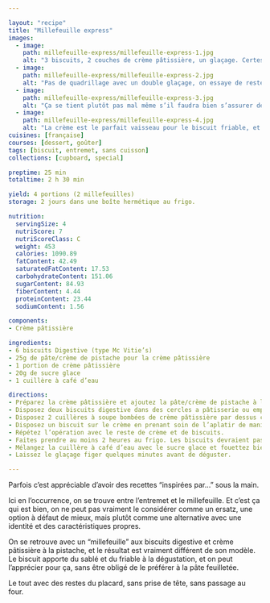 ```yaml
---

layout: "recipe"
title: "Millefeuille express"
images:
  - image:
    path: millefeuille-express/millefeuille-express-1.jpg
    alt: "3 biscuits, 2 couches de crème pâtissière, un glaçage. Certes, on a pas la pâte feuilletée mais on y gagne un biscuit bien friable qui donne un résultat un peu différent, plus sablé."
  - image:
    path: millefeuille-express/millefeuille-express-2.jpg
    alt: "Pas de quadrillage avec un double glaçage, on essaye de rester au plus simple et rapide. Rien ne vous empêche néanmoins de tester d’autres options."
  - image:
    path: millefeuille-express/millefeuille-express-3.jpg
    alt: "Ça se tient plutôt pas mal même s’il faudra bien s’assurer de faire épaissir la crème. Après, comme d’habitude, on en met partout."
  - image:
    path: millefeuille-express/millefeuille-express-4.jpg
    alt: "La crème est le parfait vaisseau pour le biscuit friable, et vice-versa. Ça passe tout en douceur, ce n‘est pas trop craquant, c’est à mi-chemin entre le millefeuille et l’entremet composé de shortcake."
cuisines: [française]
courses: [dessert, goûter]
tags: [biscuit, entremet, sans cuisson]
collections: [cupboard, special]

preptime: 25 min
totaltime: 2 h 30 min

yield: 4 portions (2 millefeuilles)
storage: 2 jours dans une boîte hermétique au frigo.

nutrition:
  servingSize: 4
  nutriScore: 7
  nutriScoreClass: C
  weight: 453
  calories: 1090.89
  fatContent: 42.49
  saturatedFatContent: 17.53
  carbohydrateContent: 151.06
  sugarContent: 84.93
  fiberContent: 4.44
  proteinContent: 23.44
  sodiumContent: 1.56

components:
- Crème pâtissière

ingredients:
- 6 biscuits Digestive (type Mc Vitie’s)
- 25g de pâte/crème de pistache pour la crème pâtissière
- 1 portion de crème pâtissière
- 20g de sucre glace
- 1 cuillère à café d’eau

directions:
- Préparez la crème pâtissière et ajoutez la pâte/crème de pistache à la fin, comme vous le feriez avec du chocolat. N’hésitez pas à la faire un peu plus épaissir que d’habitude. Réservez.
- Disposez deux biscuits digestive dans des cercles a pâtisserie ou emporte-pièces (le biscuit fait un peu moins de 8 cm). Ce biscuit constitue la base de notre millefeuille.
- Disposez 2 cuillères à soupe bombées de crème pâtissière par dessus chaque biscuit. 
- Disposez un biscuit sur le crème en prenant soin de l’aplatir de manière bien homogène.
- Répétez l’opération avec le reste de crème et de biscuits.
- Faites prendre au moins 2 heures au frigo. Les biscuits devraient pas mal ramollir et la crème, épaissir.
- Mélangez la cuillère à café d’eau avec le sucre glace et fouettez bien. On cherche à obtenir un glaçage pas trop liquide, qui peut néanmoins être étalé sur le dessus du millefeuille à l’aide d’une spatule.
- Laissez le glaçage figer quelques minutes avant de déguster.

---
```


Parfois c’est appréciable d’avoir des recettes “inspirées par…” sous la main.

Ici en l’occurrence, on se trouve entre l’entremet et le millefeuille. Et c’est ça qui est bien, on ne peut pas vraiment le considérer comme un ersatz, une option à défaut de mieux, mais plutôt comme une alternative avec une identité et des caractéristiques propres.

On se retrouve avec un “millefeuille” aux biscuits digestive et crème pâtissière à la pistache, et le résultat est vraiment différent de son modèle. Le biscuit apporte du sablé et du friable à la dégustation, et on peut l’apprécier pour ça, sans être obligé de le préférer à la pâte feuilletée.

Le tout avec des restes du placard, sans prise de tête, sans passage au four.